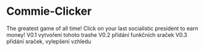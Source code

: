 # Commie-Clicker
The greatest game of all time! Click on your last socialistic president to earn money!
V0.1 vytvoření tohoto trashe
V0.2 přídání funkčních sraček
V0.3 přidání sraček, vylepšení vzhledu
